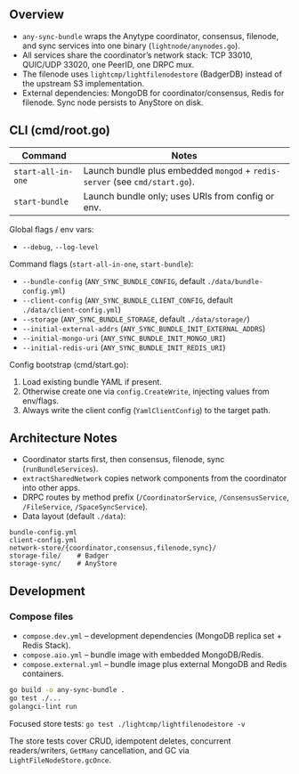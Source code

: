 ## Overview

- `any-sync-bundle` wraps the Anytype coordinator, consensus, filenode, and sync services into one binary (`lightnode/anynodes.go`).
- All services share the coordinator’s network stack: TCP 33010, QUIC/UDP 33020, one PeerID, one DRPC mux.
- The filenode uses `lightcmp/lightfilenodestore` (BadgerDB) instead of the upstream S3 implementation.
- External dependencies: MongoDB for coordinator/consensus, Redis for filenode. Sync node persists to AnyStore on disk.

## CLI (cmd/root.go)

| Command | Notes |
| ------- | ----- |
| `start-all-in-one` | Launch bundle plus embedded `mongod` + `redis-server` (see `cmd/start.go`). |
| `start-bundle` | Launch bundle only; uses URIs from config or env. |

Global flags / env vars:

- `--debug`, `--log-level`

Command flags (`start-all-in-one`, `start-bundle`):

- `--bundle-config` (`ANY_SYNC_BUNDLE_CONFIG`, default `./data/bundle-config.yml`)
- `--client-config` (`ANY_SYNC_BUNDLE_CLIENT_CONFIG`, default `./data/client-config.yml`)
- `--storage` (`ANY_SYNC_BUNDLE_STORAGE`, default `./data/storage/`)
- `--initial-external-addrs` (`ANY_SYNC_BUNDLE_INIT_EXTERNAL_ADDRS`)
- `--initial-mongo-uri` (`ANY_SYNC_BUNDLE_INIT_MONGO_URI`)
- `--initial-redis-uri` (`ANY_SYNC_BUNDLE_INIT_REDIS_URI`)

Config bootstrap (cmd/start.go):

1. Load existing bundle YAML if present.
2. Otherwise create one via `config.CreateWrite`, injecting values from env/flags.
3. Always write the client config (`YamlClientConfig`) to the target path.

## Architecture Notes

- Coordinator starts first, then consensus, filenode, sync (`runBundleServices`).
- `extractSharedNetwork` copies network components from the coordinator into other apps.
- DRPC routes by method prefix (`/CoordinatorService`, `/ConsensusService`, `/FileService`, `/SpaceSyncService`).
- Data layout (default `./data`):

```
bundle-config.yml
client-config.yml
network-store/{coordinator,consensus,filenode,sync}/
storage-file/    # Badger
storage-sync/    # AnyStore
```

## Development

### Compose files

- `compose.dev.yml` – development dependencies (MongoDB replica set + Redis Stack).
- `compose.aio.yml` – bundle image with embedded MongoDB/Redis.
- `compose.external.yml` – bundle image plus external MongoDB and Redis containers.

```bash
go build -o any-sync-bundle .
go test ./...
golangci-lint run
```

Focused store tests: `go test ./lightcmp/lightfilenodestore -v`

The store tests cover CRUD, idempotent deletes, concurrent readers/writers, `GetMany` cancellation, and GC via `LightFileNodeStore.gcOnce`.
